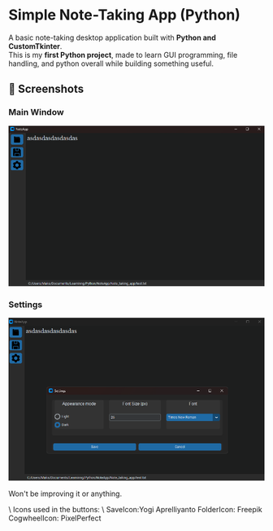 
# Simple Note-Taking App (Python)

A basic note-taking desktop application built with **Python and CustomTkinter**.  
This is my **first Python project**, made to learn GUI programming, file handling, and python overall while building something useful.

## 📸 Screenshots

### Main Window
![Main App Window](assets/screenshots/main.png)

### Settings
![Settings](assets/screenshots/settings.png)

Won't be improving it or anything.

\\
Icons used in the buttons:
\\
SaveIcon:Yogi Aprelliyanto
FolderIcon: Freepik
CogwheelIcon: PixelPerfect

